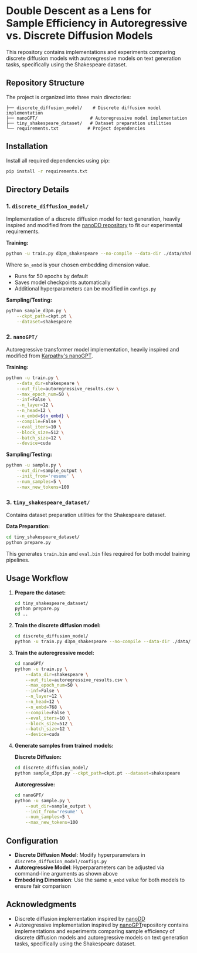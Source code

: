 # Double Descent as a Lens for Sample Efficiency in Autoregressive vs. Discrete Diffusion Models

This repository contains implementations and experiments comparing discrete diffusion models with autoregressive models on text generation tasks, specifically using the Shakespeare dataset.

## Repository Structure

The project is organized into three main directories:

```
├── discrete_diffusion_model/    # Discrete diffusion model implementation
├── nanoGPT/                    # Autoregressive model implementation  
├── tiny_shakespeare_dataset/   # Dataset preparation utilities
└── requirements.txt           # Project dependencies
```

## Installation

Install all required dependencies using pip:

```bash
pip install -r requirements.txt
```

## Directory Details

### 1. `discrete_diffusion_model/`

Implementation of a discrete diffusion model for text generation, heavily inspired and modified from the [nanoDD repository](https://github.com/flukeskywalker/nanoDD) to fit our experimental requirements.

**Training:**
```bash
python -u train.py d3pm_shakespeare --no-compile --data-dir ./data/shakespeare --embed-dim $n_embd
```

Where `$n_embd` is your chosen embedding dimension value.

- Runs for 50 epochs by default
- Saves model checkpoints automatically
- Additional hyperparameters can be modified in `configs.py`

**Sampling/Testing:**
```bash
python sample_d3pm.py \
    --ckpt_path=ckpt.pt \
    --dataset=shakespeare
```

### 2. `nanoGPT/`

Autoregressive transformer model implementation, heavily inspired and modified from [Karpathy's nanoGPT](https://github.com/karpathy/nanoGPT).

**Training:**
```bash
python -u train.py \
    --data_dir=shakespeare \
    --out_file=autoregressive_results.csv \
    --max_epoch_num=50 \
    --inf=False \
    --n_layer=12 \
    --n_head=12 \
    --n_embd=${n_embd} \
    --compile=False \
    --eval_iters=10 \
    --block_size=512 \
    --batch_size=12 \
    --device=cuda
```

**Sampling/Testing:**
```bash
python -u sample.py \
    --out_dir=sample_output \
    --init_from='resume' \
    --num_samples=5 \
    --max_new_tokens=100
```

### 3. `tiny_shakespeare_dataset/`

Contains dataset preparation utilities for the Shakespeare dataset.

**Data Preparation:**
```bash
cd tiny_shakespeare_dataset/
python prepare.py
```

This generates `train.bin` and `eval.bin` files required for both model training pipelines.

## Usage Workflow

1. **Prepare the dataset:**
   ```bash
   cd tiny_shakespeare_dataset/
   python prepare.py
   cd ..
   ```

2. **Train the discrete diffusion model:**
   ```bash
   cd discrete_diffusion_model/
   python -u train.py d3pm_shakespeare --no-compile --data-dir ./data/shakespeare --embed-dim 768
   ```

3. **Train the autoregressive model:**
   ```bash
   cd nanoGPT/
   python -u train.py \
       --data_dir=shakespeare \
       --out_file=autoregressive_results.csv \
       --max_epoch_num=50 \
       --inf=False \
       --n_layer=12 \
       --n_head=12 \
       --n_embd=768 \
       --compile=False \
       --eval_iters=10 \
       --block_size=512 \
       --batch_size=12 \
       --device=cuda
   ```

4. **Generate samples from trained models:**
   
   **Discrete Diffusion:**
   ```bash
   cd discrete_diffusion_model/
   python sample_d3pm.py --ckpt_path=ckpt.pt --dataset=shakespeare
   ```
   
   **Autoregressive:**
   ```bash
   cd nanoGPT/
   python -u sample.py \
       --out_dir=sample_output \
       --init_from='resume' \
       --num_samples=5 \
       --max_new_tokens=100
   ```

## Configuration

- **Discrete Diffusion Model**: Modify hyperparameters in `discrete_diffusion_model/configs.py`
- **Autoregressive Model**: Hyperparameters can be adjusted via command-line arguments as shown above
- **Embedding Dimension**: Use the same `n_embd` value for both models to ensure fair comparison


## Acknowledgments

- Discrete diffusion implementation inspired by [nanoDD](https://github.com/flukeskywalker/nanoDD)
- Autoregressive implementation inspired by [nanoGPT](https://github.com/karpathy/nanoGPT)repository contains implementations and experiments comparing sample efficiency of discrete diffusion models and autoregressive models on text generation tasks, specifically using the Shakespeare dataset.
